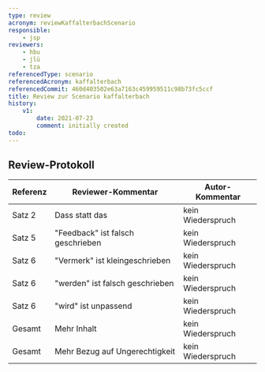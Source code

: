 ```yaml
---
type: review
acronym: reviewKaffalterbachScenario
responsible:
    - jsp
reviewers:
    - hbu
    - jlü
    - tza
referencedType: scenario
referencedAcronym: kaffalterbach
referencedCommit: 460d403502e63a7163c459959511c98b73fc5ccf
title: Review zur Scenario kaffalterbach
history:
    v1:
        date: 2021-07-23
        comment: initially created
todo:
---
```


## Review-Protokoll

| Referenz | Reviewer-Kommentar | Autor-Kommentar |
|------------|------------------|-----------------|
| Satz 2 | Dass statt das | kein Wiederspruch |
| Satz 5 | "Feedback" ist falsch geschrieben | kein Wiederspruch |
| Satz 6 | "Vermerk" ist kleingeschrieben | kein Wiederspruch |
| Satz 6 | "werden" ist falsch geschrieben | kein Wiederspruch |
| Satz 6 | "wird" ist unpassend | kein Wiederspruch |
| Gesamt | Mehr Inhalt | kein Wiederspruch |
| Gesamt | Mehr Bezug auf Ungerechtigkeit | kein Wiederspruch |
